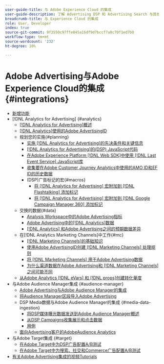 ```yaml
---
user-guide-title: 与 Adobe Experience Cloud 的集成
user-guide-description: 了解 Advertising DSP 和 Advertising Search 与其他 Adobe Experience Cloud 产品和服务的集成。
breadcrumb-title: 与 Experience Cloud 的集成
role: User, Developer
index: true
source-git-commit: 9f3550c97ffe045a16df9d7bccf7a8c70f1ed7b0
workflow-type: tm+mt
source-wordcount: '232'
ht-degree: 10%

---
```



# Adobe Advertising与Adobe Experience Cloud的集成 {#integrations}

<!--  ADD LATER: and Adobe Experience Platform -->

+ [新增功能](/help/integrations/home.md)
+ [!DNL Analytics for Advertising] {#analytics}
   + [ [!DNL Analytics for Advertising]概述](/help/integrations/analytics/overview.md)
   + [ [!DNL Analytics]使用的Adobe AdvertisingID](/help/integrations/analytics/ids.md)
   + 规划您的实施{#planning}
      + [实施 [!DNL Analytics for Advertising]的先决条件和关键信息](/help/integrations/analytics/prerequisites.md)
      + [ [!DNL Analytics for Advertising]的(DSP) JavaScript代码](/help/integrations/analytics/javascript.md)
      + [在Adobe Experience Platform [!DNL Web SDK]中使用 [!DNL Last Event Service] JavaScript库](/help/integrations/analytics/web-sdk.md)
      + [收集要在Adobe Customer Journey Analytics中使用的AMO ID和EF ID的历史数据](/help/integrations/analytics/rvars-to-evars.md)
      + (DSP)广告标记的宏{#macros}
         + [将 [!DNL Analytics for Advertising] 宏附加到 [!DNL Flashtalking] 添加标记](/help/integrations/analytics/macros-flashtalking.md)
         + [将 [!DNL Analytics for Advertising] 宏附加到 [!DNL Google Campaign Manager 360] 添加标记](/help/integrations/analytics/macros-google-campaign-manager.md)
   + 交换的数据{#data}
      + [Analysis Workspace中的Adobe Advertising指标](/help/integrations/analytics/advertising-metrics-in-analytics.md)
      + [Adobe Advertising中的[!DNL Analytics]数据](/help/integrations/analytics/analytics-data-in-advertising.md)
      + [ [!DNL Analytics] 和Adobe Advertising之间的预期数据差异](/help/integrations/analytics/data-variances.md)
   + 在[!DNL Analytics Marketing Channels]中工作{#mc}
      + [ [!DNL Marketing Channels]的基础知识](/help/integrations/analytics/marketing-channels/mc-overview.md)
      + [使用Adobe AdvertisingID创建 [!DNL Marketing Channels] 处理规则](/help/integrations/analytics/marketing-channels/mc-ids.md)
      + [将 [!DNL Marketing Channels] 用于Adobe Advertising数据](/help/integrations/analytics/marketing-channels/mc-ac-data.md)
      + [为什么渠道数据在Adobe Advertising和 [!DNL Marketing Channels]之间可能不同](/help/integrations/analytics/marketing-channels/mc-data-variances.md)
   + [从Adobe Analytics [!DNL eVars] 和 [!DNL props]创建转化量度](/help/integrations/analytics/conversion-metrics-from-evars.md)
+ 与Adobe Audience Manager集成 {#audience-manager}
   + [Adobe Advertising与Adobe Audience Manager的集成](/help/integrations/audience-manager/overview.md)
   + [将Audience Manager区段导入Adobe Advertising](/help/integrations/audience-manager/import-audiences.md)
   + DSP Media数据与Adobe Audience Manager的集成 {#media-data-ingestion}
      + [将DSP媒体曝光数据发送到Adobe Audience Manager概述](/help/integrations/audience-manager/media-data-integration/overview.md)
      + [从DSP Campaigns收集展示和点击数据](/help/integrations/audience-manager/media-data-integration/collect.md)
      + [用例](/help/integrations/audience-manager/media-data-integration/use-cases.md)
   + [面向Advertising客户的AdobeAudience Analytics](/help/integrations/audience-manager/audience-analytics.md)
+ 与Adobe Target集成 {#target}
   + [在Adobe Target中为DSP广告配置A/B测试](/help/integrations/target/ab-tests-dsp.md)
   + [在Adobe Target中为搜索、社交和Commerce广告配置A/B测试](/help/integrations/target/ab-tests-search.md)
+ [有关Adobe Advertising集成的视频Tutorials](https://experienceleague.adobe.com/docs/advertising-learn/tutorials/overview.html)<!-- rename if the tutorials TOC structure changes -->

